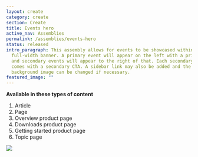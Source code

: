 ```yaml
---
layout: create
category: create
section: Create
title: Events hero
active_nav: Assemblies
permalink: /assemblies/events-hero
status: released
intro_paragraph: This assembly allows for events to be showcased within a
  full-width banner. A primary event will appear on the left with a primary CTA
  and secondary events will appear to the right of that. Each secondary event
  comes with a secondary CTA. A sidebar link may also be added and the
  background image can be changed if necessary.
featured_image: ""
---
```

**Available in these types of content**

1. Article
2. Page
3. Overview product page
4. Downloads product page
5. Getting started product page
6. Topic page

![](/design-manual/assets/uploads/events-hero-example.png)
